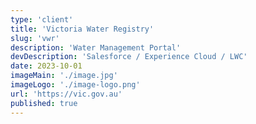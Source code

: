 ```yaml
---
type: 'client'
title: 'Victoria Water Registry'
slug: 'vwr'
description: 'Water Management Portal'
devDescription: 'Salesforce / Experience Cloud / LWC'
date: 2023-10-01
imageMain: './image.jpg'
imageLogo: './image-logo.png'
url: 'https://vic.gov.au'
published: true
---
```

